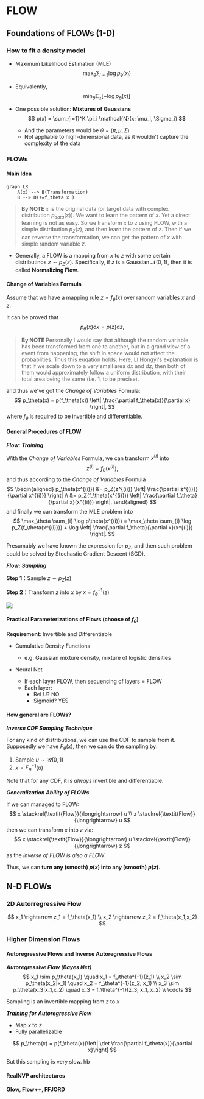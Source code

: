 # FLOW

## Foundations of FLOWs (1-D)

### How to fit a density model

- Maximum Likelihood Estimation (MLE)
  $$ \max_{\theta} \sum_{i=1} \log p_{\theta}(x_i) $$
- Equivalently,
  $$\min_\theta \mathbb{E}_x[-\log p_{\theta}(x)]$$

- One possible solution: **Mixtures of Gaussians**
  $$ p(x) = \sum_{i=1}^K \pi_i \mathcal{N}(x; \mu_i, \Sigma_i) $$
  - And the parameters would be $\theta = (\pi, \mu, \Sigma)$
  - Not appliable to high-dimensional data, as it wouldn't capture the complexity of the data

### FLOWs

#### Main Idea

```mermaid
graph LR
    A(x) --> B(Transformation)
    B --> D(z=f_theta x )
```

> **By NOTE**
> $x$ is the original data (or target data with complex distribution $p_{data}(x)$). We want to learn the pattern of $x$. Yet a direct learning is not as easy.
> So we transform $x$ to $z$ using FLOW, with a simple distribution $p_Z(z)$, and then learn the pattern of $z$. Then if we can reverse the transformation, we can get the pattern of $x$ with simple random variable $z$.

- Generally, a FLOW is a mapping from $x$ to $z$ with some certain distributinos $z\sim p_Z(z)$. Specifically, if $z$ is a Gaussian $\mathcal{N}(0,1)$, then it is called **Normalizing Flow**.

#### Change of Variables Formula

Assume that we have a mapping rule $z=f_\theta(x)$ over random variables $x$ and $z$. 

It can be proved that
$$
p_\theta(x) \mathrm{d}x = p(z) \mathrm{d}z,
$$

> **By NOTE**
> Personally I would say that although the random variable has been transformed from one to another, but in a grand view of a event from happening, the shift in space would not affect the probablities. Thus this euqation holds.
> Here, LI Hongyi's explanation is that if we scale down to a very small area $\mathrm{d}x$ and $\mathrm{d}z$, then both of them would approximately follow a uniform distribution, with their total area being the same (i.e. 1, to be precise).

and thus we've got the *Change of Variables* Formula:
$$
p_\theta(x) = p(f_\theta(x)) \left| \frac{\partial f_\theta(x)}{\partial x} \right|,
$$
where $f_\theta$ is required to be invertible and differentiable.

#### General Procedures of FLOW

***Flow: Training***

With the *Change of Variables* Formula, we can transform $x^{(i)}$ into
$$
z^{(i)} = f_\theta(x^{(i)}),
$$
and thus according to the *Change of Variables* Formula
$$
\begin{aligned}
p_\theta(x^{(i)}) &= p_Z(z^{(i)}) \left| \frac{\partial z^{(i)}}{\partial x^{(i)}} \right| \\
&= p_Z(f_\theta(x^{(i)})) \left| \frac{\partial f_\theta}{\partial x}(x^{(i)}) \right|,
\end{aligned}
$$
and finally we can transform the MLE problem into
$$
\max_\theta \sum_{i} \log p\theta(x^{(i)}) = \max_\theta \sum_{i} \log p_Z(f_\theta(x^{(i)})) + \log \left| \frac{\partial f_\theta}{\partial x}(x^{(i)}) \right|.
$$

Presumably we have known the expression for $p_Z$, and then such problem could be solved by Stochastic Gradient Descent (SGD).

***Flow: Sampling***

**Step 1**：Sample $z\sim p_Z(z)$

**Step 2**：Transform $z$ into $x$ by $x=f_\theta^{-1}(z)$

![](https://michael-1313341240.cos.ap-shanghai.myqcloud.com/202311171125601.png)

#### Practical Parameterizations of Flows (choose of $f_\theta$)

**Requirement**: Invertible and Differentiable

- Cumulative Density Functions
  - e.g. Gaussian mixture density, mixture of logistic densities

- Neural Net
  - If each layer FLOW, then sequencing of layers = FLOW
  - Each layer:
    - ReLU? NO
    - Sigmoid? YES

#### How general are FLOWs?

***Inverse CDF Sampling Technique***

For any kind of distributions, we can use the CDF to sample from it.
Supposedly we have $F_\theta(x)$, then we can do the sampling by: 
    
1. Sample $u\sim \mathcal{U}(0,1)$
2. $x = F_\theta^{-1}(u)$

Note that for any CDF, it is *always* invertible and differentiable.

***Generalization Ability of FLOWs***

If we can managed to FLOW:
$$
x \stackrel{\textit{Flow}}{\longrightarrow} u
\\
z \stackrel{\textit{Flow}}{\longrightarrow} u
$$
then we can transform $x$ into $z$ via:
$$
x \stackrel{\textit{Flow}}{\longrightarrow} u \stackrel{\textit{Flow}}{\longrightarrow} z
$$
as the *inverse of FLOW is also a FLOW*.

Thus, we can **turn any (smooth) $p(x)$ into any (smooth) $p(z)$**.

## N-D FLOWs

### 2D Autorregressive Flow

$$
x_1 \rightarrow z_1  = f_\theta(x_1) \\
x_2 \rightarrow z_2  = f_\theta(x_1,x_2)
$$

### Higher Dimension Flows

#### Autoregressive Flows and Inverse Autoregressive Flows

***Autoregressive Flow (Bayes Net)***
$$
x_1 \sim p_\theta(x_1) \quad x_1 = f_\theta^{-1}(z_1)
\\ x_2 \sim p_\theta(x_2|x_1) \quad x_2 = f_\theta^{-1}(z_2; x_1)
\\ x_3 \sim p_\theta(x_3|x_1,x_2) \quad x_3 = f_\theta^{-1}(z_3; x_1, x_2)
\\ \cdots
$$

Sampling is an invertible mapping from $z$ to $x$

***Training for Autoregressive Flow***

- Map $x$ to $z$
- Fully parallelizable

$$
p_\theta(x) = p(f_\theta(x))\left| \det \frac{\partial f_\theta(x)}{\partial x}\right|
$$

But this sampling is very slow.  hb

#### RealNVP architectures

#### Glow, Flow++, FFJORD



